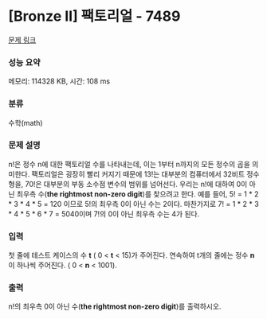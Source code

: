 # [Bronze II] 팩토리얼 - 7489 

[문제 링크](https://www.acmicpc.net/problem/7489) 

### 성능 요약

메모리: 114328 KB, 시간: 108 ms

### 분류

수학(math)

### 문제 설명

<p>n!은 정수 n에 대한 팩토리얼 수를 나타내는데, 이는 1부터 n까지의 모든 정수의 곱을 의미한다. 팩토리얼은 굉장히 빨리 커지기 때문에 13!는 대부분의 컴퓨터에서 32비트 정수형을, 70!은 대부분의 부동 소수점 변수의 범위를 넘어선다. 우리는 n!에 대하여 0이 아닌 최우측 수(<strong>the rightmost non-zero digit</strong>)를 찾으려고 한다. 예를 들어, 5! = 1 * 2 * 3 * 4 * 5 = 120 이므로 5!의 최우측 0이 아닌 수는 2이다. 마찬가지로 7! = 1 * 2 * 3 * 4 * 5 * 6 * 7 = 5040이며 7!의 0이 아닌 최우측 수는 4가 된다.</p>

### 입력 

 <p>첫 줄에 테스트 케이스의 수 <strong>t</strong> ( 0 < <strong>t</strong> < 15)가 주어진다. 연속하여 t개의 줄에는 정수 <strong>n</strong>이 하나씩 주어진다. ( 0 < <strong>n</strong> < 1001).</p>

### 출력 

 <p>n!의 최우측 0이 아닌 수(<strong>the rightmost non-zero digit</strong>)를 출력하시오.</p>

